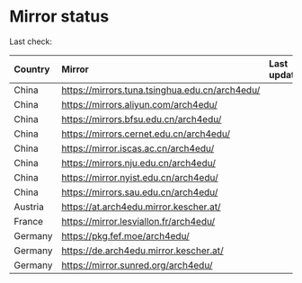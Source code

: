 <script src="./time.js"></script>
# Mirror status
Last check: <script type="text/javascript">localize(1701188689.215369);</script>

|Country|Mirror|Last update|
|:------|:-----|:----------|
|China|https://mirrors.tuna.tsinghua.edu.cn/arch4edu/|<script type="text/javascript">localize(1701153234);</script>|
|China|https://mirrors.aliyun.com/arch4edu/|<script type="text/javascript">localize(1701153234);</script>|
|China|https://mirrors.bfsu.edu.cn/arch4edu/|<script type="text/javascript">localize(1701153234);</script>|
|China|https://mirrors.cernet.edu.cn/arch4edu/|<script type="text/javascript">localize(1701153234);</script>|
|China|https://mirror.iscas.ac.cn/arch4edu/|<script type="text/javascript">localize(1701153234);</script>|
|China|https://mirrors.nju.edu.cn/arch4edu/|<script type="text/javascript">localize(1701110348);</script>|
|China|https://mirror.nyist.edu.cn/arch4edu/|<script type="text/javascript">localize(1701153234);</script>|
|China|https://mirrors.sau.edu.cn/arch4edu/|<script type="text/javascript">localize(1701153234);</script>|
|Austria|https://at.arch4edu.mirror.kescher.at/|<script type="text/javascript">localize(1701153234);</script>|
|France|https://mirror.lesviallon.fr/arch4edu/|<script type="text/javascript">localize(1701153234);</script>|
|Germany|https://pkg.fef.moe/arch4edu/|<script type="text/javascript">localize(1701153234);</script>|
|Germany|https://de.arch4edu.mirror.kescher.at/|<script type="text/javascript">localize(1701153234);</script>|
|Germany|https://mirror.sunred.org/arch4edu/|<script type="text/javascript">localize(1701153234);</script>|

<script src="./tablefilter/tablefilter.js"></script>
<script src="./table.js"></script>